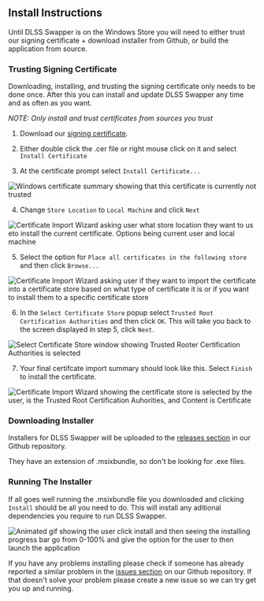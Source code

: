 ## Install Instructions

Until DLSS Swapper is on the Windows Store you will need to either trust our signing certificate + download installer from Github, or build the application from source.

### Trusting Signing Certificate
Downloading, installing, and trusting the signing certificate only needs to be done once. After this you can install and update DLSS Swapper any time and as often as you want.

_NOTE: Only install and trust certificates from sources you trust_

1. Download our [signing certificate](https://beeradmoore.github.io/dlss-swapper/downloads/dlss-swapper.cer). 

2. Either double click the .cer file or right mouse click on it and select `Install Certificate`

3. At the certificate prompt select `Install Certificate...`

![Windows certificate summary showing that this certificate is currently not trusted](https://beeradmoore.github.io/dlss-swapper/images/install/certificate_1.png)

4. Change `Store Location` to `Local Machine` and click `Next`

![Certificate Import Wizard asking user what store location they want to us eto install the current certificate. Options being current user and local machine](https://beeradmoore.github.io/dlss-swapper/images/install/certificate_2.png)

5. Select the option for `Place all certificates in the following store` and then click `Browse...`

![Certificate Import Wizard asking user if they want to import the certificate into a certificate store based on what type of certificate it is or if you want to install them to a specific certificate store](https://beeradmoore.github.io/dlss-swapper/images/install/certificate_3.png)

6. In the `Select Certificate Store` popup select `Trusted Root Certification Authorities` and then click `OK`. This will take you back to the screen displayed in step 5, click `Next`.

![Select Certificate Store window showing Trusted Rooter Certification Authorities is selected](https://beeradmoore.github.io/dlss-swapper/images/install/certificate_4.png)

7. Your final certifcate import summary should look like this. Select `Finish` to install the certificate.

![Certificate Import Wizard showing the certificate store is selected by the user, is the Trusted Root Certification Auhorities, and Content is Certificate](https://beeradmoore.github.io/dlss-swapper/images/install/certificate_5.png)


### Downloading Installer
Installers for DLSS Swapper will be uploaded to the [releases section](https://github.com/beeradmoore/dlss-swapper/releases) in our Github repository.

They have an extension of .msixbundle, so don't be looking for .exe files.

### Running The Installer
If all goes well running the .msixbundle file you downloaded and clicking `Install` should be all you need to do. This will install any aditional dependencies you require to run DLSS Swapper.

![Animated gif showing the user click install and then seeing the installing progress bar go from 0-100% and give the option for the user to then launch the application](https://beeradmoore.github.io/dlss-swapper/images/install/installer_1.gif)

If you have any problems installing please check if someone has already reported a similar problem in the [issues section](https://github.com/beeradmoore/dlss-swapper/issues) on our Github repository. If that doesn't solve your problem please create a new issue so we can try get you up and running.